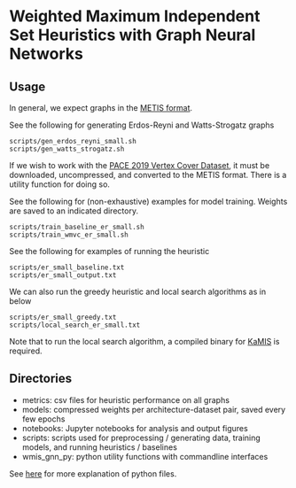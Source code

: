 # Weighted Maximum Independent Set Heuristics with Graph Neural Networks

## Usage
In general, we expect graphs in the [METIS format](https://people.sc.fsu.edu/~jburkardt/data/metis_graph/metis_graph.html).

See the following for generating Erdos-Reyni and Watts-Strogatz graphs
```
scripts/gen_erdos_reyni_small.sh
scripts/gen_watts_strogatz.sh
```
If we wish to work with the [PACE 2019 Vertex Cover Dataset](https://pacechallenge.org/2019/vc/vc_exact/),
it must be downloaded, uncompressed, and converted to the METIS format.
There is a utility function for doing so.

See the following for (non-exhaustive) examples for model training.
Weights are saved to an indicated directory.
```
scripts/train_baseline_er_small.sh
scripts/train_wmvc_er_small.sh
```

See the following for examples of running the heuristic
```
scripts/er_small_baseline.txt
scripts/er_small_output.txt
```
We can also run the greedy heuristic and local search algorithms as in below
```
scripts/er_small_greedy.txt
scripts/local_search_er_small.txt
```
Note that to run the local search algorithm, a compiled binary for [KaMIS](https://github.com/KarlsruheMIS/KaMIS) is required.


## Directories
- metrics: csv files for heuristic performance on all graphs
- models: compressed weights per architecture-dataset pair, saved every few epochs
- notebooks: Jupyter notebooks for analysis and output figures
- scripts: scripts used for preprocessing / generating data, training models, and running heuristics / baselines
- wmis_gnn_py: python utility functions with commandline interfaces

See [here](https://github.com/felix-cfzhou/CPSC583-Project/blob/main/wmis_gnn_py/README.md) for more explanation of python files.
